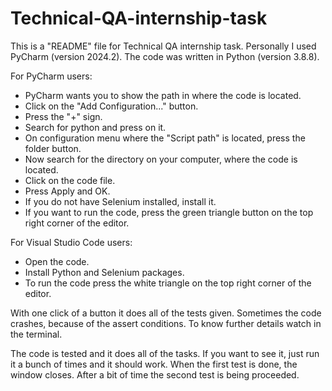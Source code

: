# Technical-QA-internship-task

This is a "README" file for Technical QA internship task. Personally I used PyCharm (version 2024.2).
The code was written in Python (version 3.8.8).

For PyCharm users:
- PyCharm wants you to show the path in where the code is located.
- Click on the "Add Configuration..." button.
- Press the "+" sign.
- Search for python and press on it.
- On configuration menu where the "Script path" is located, press the folder button.
- Now search for the directory on your computer, where the code is located.
- Click on the code file.
- Press Apply and OK.
- If you do not have Selenium installed, install it.
- If you want to run the code, press the green triangle button on the top right corner of the editor.

For Visual Studio Code users:
- Open the code.
- Install Python and Selenium packages.
- To run the code press the white triangle on the top right corner of the editor.

With one click of a button it does all of the tests given. Sometimes the code crashes, because of the assert conditions.
To know further details watch in the terminal.

The code is tested and it does all of the tasks. If you want to see it, just run it a bunch of times and it should work. When the first test is done, the window closes. After a bit of time the second test is being proceeded.
